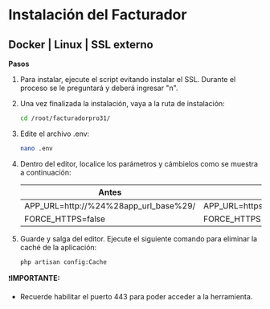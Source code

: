 # Instalación del Facturador

## Docker | Linux | SSL externo

**Pasos**

1. Para instalar, ejecute el script evitando instalar el SSL. Durante el proceso se le preguntará y deberá ingresar "n".

2. Una vez finalizada la instalación, vaya a la ruta de instalación:

    ```bash
    cd /root/facturadorpro31/
    ```

3. Edite el archivo .env:

    ```bash
    nano .env
    ```

4. Dentro del editor, localice los parámetros y cámbielos como se muestra a continuación:

    | Antes                                   | Después                                  | 
    |----------------------------------------|------------------------------------------|
    | APP_URL=http://%24%28app_url_base%29/ | APP_URL=https://%24%28app_url_base%29/  |
    | FORCE_HTTPS=false                      | FORCE_HTTPS=true                         |

5. Guarde y salga del editor. Ejecute el siguiente comando para eliminar la caché de la aplicación:

    ```bash
    php artisan config:Cache
    ```

❗**IMPORTANTE:** 
- Recuerde habilitar el puerto 443 para poder acceder a la herramienta.
